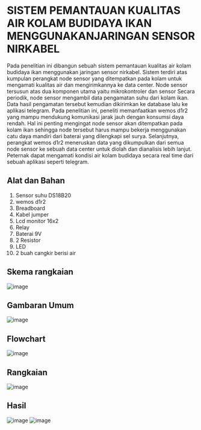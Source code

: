 #  SISTEM PEMANTAUAN KUALITAS AIR KOLAM BUDIDAYA IKAN MENGGUNAKANJARINGAN SENSOR NIRKABEL
Pada penelitian ini dibangun sebuah sistem pemantauan kualitas air kolam budidaya
ikan menggunakan jaringan sensor nirkabel. Sistem terdiri atas kumpulan perangkat node sensor yang ditempatkan pada kolam untuk mengamati kualitas air dan mengirimkannya ke data center. Node sensor tersusun atas dua komponen utama yaitu mikrokontroler dan sensor Secara periodik, node sensor mengambil data pengamatan suhu dari kolam ikan. Data hasil pengamatan tersebut kemudian dikirimkan ke database lalu ke aplikasi telegram. Pada penelitian ini, peneliti memanfaatkan wemos d1r2 yang mampu mendukung komunikasi jarak jauh dengan konsumsi daya rendah. Hal ini penting mengingat node sensor akan ditempatkan pada kolam ikan sehingga node tersebut harus mampu bekerja menggunakan catu daya mandiri dari baterai yang dilengkapi sel surya. Selanjutnya, perangkat wemos d1r2 meneruskan data yang dikumpulkan dari semua node sensor ke sebuah data center untuk diolah dan dianalisis lebih lanjut. Peternak dapat mengamati kondisi air kolam budidaya secara real time dari sebuah aplikasi seperti telegram.

 ## Alat dan Bahan
 1. Sensor suhu DS18B20
 2. wemos d1r2
 3. Breadboard
 4. Kabel jumper
 5. Lcd monitor 16x2
 6. Relay
 7. Baterai 9V
 8. 2 Resistor
 9. LED
 10. 2 buah cangkir berisi air

## Skema rangkaian

![image](https://github.com/user-attachments/assets/97be98c3-54fc-419f-9ef8-83bc89f2f0b2)

## Gambaran Umum

![image](https://github.com/user-attachments/assets/f9fc8bde-ff2b-4cfc-87d6-bd86e58f8d0b)


## Flowchart

![image](https://github.com/user-attachments/assets/285c943d-fd6e-4cdb-a2ef-f994bd43ddd4)

## Rangkaian

![image](https://github.com/user-attachments/assets/35bb7a54-7be1-4bfc-b8da-d39d9fb9e97a)

## Hasil

![image](https://github.com/user-attachments/assets/bf46027f-0079-4899-aac2-c9b538d58f50)
![image](https://github.com/user-attachments/assets/7b94cd38-6f4e-4fae-b59c-43a4bdbd7ed4)


